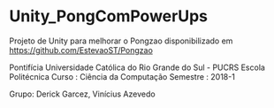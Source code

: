 # Unity_PongComPowerUps
Projeto de Unity para melhorar o Pongzao disponibilizado em https://github.com/EstevaoST/Pongzao

Pontifícia Universidade Católica do Rio Grande do Sul - PUCRS
Escola Politécnica
Curso : Ciência da Computação
Semestre : 2018-1

Grupo: Derick Garcez, Vinícius Azevedo
